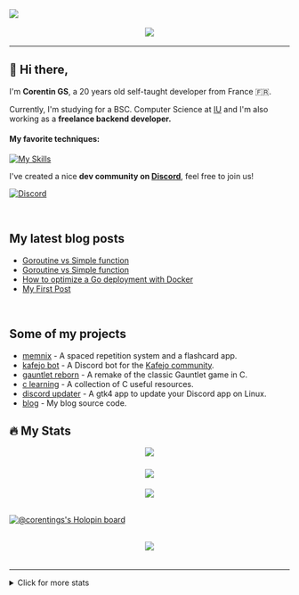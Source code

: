 <a href="https://corentings.vercel.app">
<img src="https://media.licdn.com/dms/image/D4E16AQHywlcAuX1GaA/profile-displaybackgroundimage-shrink_350_1400/0/1673172467481?e=1679529600&v=beta&t=1yO4Pt1WVKK4jWJXUTcY2Os5hbIKHj2w34v7s2rkTOg">

</a>
<br/>
<p align="center">
  <a rel="me" href="https://corentings.vercel.app/links">
    <img src="https://skillicons.dev/icons?i=discord,mastodon,twitter,github,linkedin&theme=dark" />

  </a>
</p>

---

## 👋 Hi there,

I'm **Corentin GS**, a 20 years old self-taught developer from France 🇫🇷.

Currently, I'm studying for a BSC. Computer Science at [IU](https://iu.org) and I'm also working as a **freelance backend developer.**

#### My favorite techniques:

[![My Skills](https://skillicons.dev/icons?i=go,c,docker,linux,postgres,kotlin,haskell&theme=dark)](https://corentings.vercel.app)

I've created a nice **dev community on [Discord](https://corentings.vercel.app/discord)**, feel free to join us!

[![Discord](https://skillicons.dev/icons?i=discord&theme=dark)](https://corentings.vercel.app/discord)

<br/>

## My latest blog posts

<!-- BLOG-POST-LIST:START -->
- [Goroutine vs Simple function](https://corentings.vercel.app/blog/mergesort-parallel/)
- [Goroutine vs Simple function](https://corentings.vercel.app/blog/simple-go-vs-goroutines/)
- [How to optimize a Go deployment with Docker](https://corentings.vercel.app/blog/docker-and-go/)
- [My First Post](https://corentings.vercel.app/blog/first/)
<!-- BLOG-POST-LIST:END -->

<br/>

## Some of my projects

- [memnix](https://github.com/memnix) - A spaced repetition system and a flashcard app.
- [kafejo bot](https://github.com/CorentinGS/Kafejo-Bot) - A Discord bot for the [Kafejo community](https://corentings.vercel.app/discord/).
- [gauntlet reborn](https://github.com/CorentinGS/gauntlet-reborn) - A remake of the classic Gauntlet game in C.
- [c learning](https://github.com/CorentinGS/C-Learning) - A collection of C useful resources.
- [discord updater](https://github.com/CorentinGS/discordUpdater) - A gtk4 app to update your Discord app on Linux.
- [blog](https://github.com/CorentinGS/corentings.github.io) - My blog source code.

## 🔥 My Stats

<div align="center">
<a>
    <img rel="me" src="https://img.shields.io/endpoint?url=https%3A%2F%2Fhits.dwyl.com%2FCorentinGS%2FCorentinGS.json%3Fcolor%3Dpink&style=for-the-badge">
</a>
</div>
<br/>

<div align="center"><img src="https://github-readme-stats.vercel.app/api?username=corentings&show_icons=true&count_private=true&hide_border=true&theme=radical" align="center" /></div>

<br/>

<div align="center">
<img src="http://github-readme-streak-stats.herokuapp.com?user=corentings&theme=dark&background=000000" align="center" />
</div>
<br/>

[![@corentings's Holopin board](https://holopin.me/corentings)](https://holopin.io/@corentings)

<br/>

<div align="center"><img src="https://spotify-github-profile.vercel.app/api/view?uid=t84wh5mdrj0wzr83ksly5kjhl&cover_image=true&theme=default&bar_color=53b14f&bar_color_cover=false" /></div>
<br />

---

<details>
<summary>Click for more stats</summary>
  <p align="center">
      <img alt = "GitHub Stats" src="https://github.com/CorentinGS/CorentinGS/blob/main/github-metrics.svg">
  </p>
